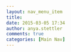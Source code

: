 ```yaml
---
layout: nav_menu_item
title: 
date: 2015-03-05 17:34
author: anya.stettler
comments: true
categories: [Main Nav]
---
```

 
